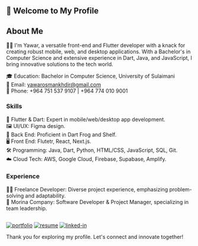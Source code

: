 ## 🌟 Welcome to My Profile

## About Me

👨‍💻 I'm Yawar, a versatile front-end and Flutter developer with a knack for creating robust mobile, web, and desktop applications. With a Bachelor's in Computer Science and extensive experience in Dart, Java, and JavaScript, I bring innovative solutions to the tech world.

🎓 Education: Bachelor in Computer Science, University of Sulaimani                                                        
📧 Email: yawarosmankhdir@gmail.com                                                              
📱 Phone: +964 751 537 9107 | +964 774 010 9001                                                  

### Skills

🚀 Flutter & Dart: Expert in mobile/web/desktop app development.                                    
🖼️ UI/UX: Figma design.                                                                        
🔧 Back End: Proficient in Dart Frog and Shelf.                                    
🖥️ Front End: Flutetr, React, Next.js.                                                                        
🛠️ Programming: Java, Dart, Python, HTML/CSS, JavaScript, SQL, Git.                                    
☁️ Cloud Tech: AWS, Google Cloud, Firebase, Supabase, Amplify.                              

### Experience

👨‍🚀 Freelance Developer: Diverse project experience, emphasizing problem-solving and adaptability.                                        
💼 Morina Company: Software Developer & Project Manager, specializing in team leadership.

## 
[![portfolio](https://img.shields.io/badge/Portfolio-5340ff?style=for-the-badge&logo=Google-chrome&logoColor=white)](https://yawarosman.com/)
[![resume](https://img.shields.io/badge/Resume-4285F4?style=for-the-badge&logo=read-the-docs&logoColor=white)]([https://cv.yawarosman.com/](https://firebasestorage.googleapis.com/v0/b/yawarosman-8f2c8.appspot.com/o/Resume-New.pdf?alt=media&token=5d63b413-3ba4-4c17-90e9-8acfaf5d4f81))
[![linked-in](https://img.shields.io/badge/Linked_In-0077B5?style=for-the-badge&logo=LinkedIn&logoColor=white)](https://www.linkedin.com/in/yawar-osman-68530b203)

Thank you for exploring my profile. Let's connect and innovate together!
